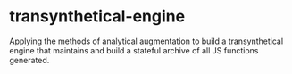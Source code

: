 # transynthetical-engine

Applying the methods of analytical augmentation to build a transynthetical engine that maintains and build a stateful archive of all JS functions generated.
